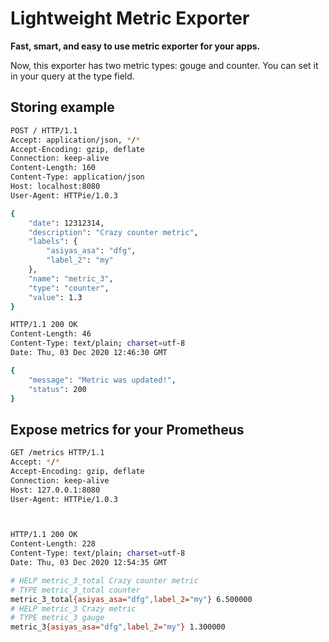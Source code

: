 # Lightweight Metric Exporter

**Fast, smart, and easy to use metric exporter for your apps.**

Now, this exporter has two metric types: gouge and counter. 
You can set it in your query at the type field.

## Storing example

```bash
POST / HTTP/1.1
Accept: application/json, */*
Accept-Encoding: gzip, deflate
Connection: keep-alive
Content-Length: 160
Content-Type: application/json
Host: localhost:8080
User-Agent: HTTPie/1.0.3

{
    "date": 12312314,
    "description": "Crazy counter metric",
    "labels": {
        "asiyas_asa": "dfg",
        "label_2": "my"
    },
    "name": "metric_3",
    "type": "counter",
    "value": 1.3
}

HTTP/1.1 200 OK
Content-Length: 46
Content-Type: text/plain; charset=utf-8
Date: Thu, 03 Dec 2020 12:46:30 GMT

{
    "message": "Metric was updated!",
    "status": 200
}
```

## Expose metrics for your Prometheus
```bash
GET /metrics HTTP/1.1
Accept: */*
Accept-Encoding: gzip, deflate
Connection: keep-alive
Host: 127.0.0.1:8080
User-Agent: HTTPie/1.0.3



HTTP/1.1 200 OK
Content-Length: 228
Content-Type: text/plain; charset=utf-8
Date: Thu, 03 Dec 2020 12:54:35 GMT

# HELP metric_3_total Crazy counter metric
# TYPE metric_3_total counter
metric_3_total{asiyas_asa="dfg",label_2="my"} 6.500000
# HELP metric_3 Crazy metric
# TYPE metric_3 gauge
metric_3{asiyas_asa="dfg",label_2="my"} 1.300000
```
